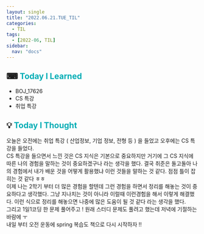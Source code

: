 ```yaml
---
layout: single
title: "2022.06.21.TUE_TIL"
categories:
  - TIL
tags:
  - [2022-06, TIL]
sidebar:
  nav: "docs"
---
```


## ⌨ <a style="color:#00adb5">Today I Learned</a>

- BOJ_17626
- CS 특강
- 취업 특강

## 💡 <a style="color:#00adb5">Today I Thought</a>

오늘은 오전에는 취업 특강 ( 산업정보, 기업 정보, 전형 등 ) 을 들었고 오후에는 CS 특강을 들었다.<br>
CS 특강을 들으면서 느낀 것은 CS 지식은 기본으로 중요하지만 거기에 그 CS 지식에 따른 나의 경험을 말하는 것이 중요하겠구나 라는 생각을 했다. 결국 취준은 돌고돌아 나의 경험에서 내가 배운 것을 어떻게 활용했냐 이런 것들을 말하는 것 같다. 점점 틀이 잡히는 것 같다 ㅎㅎ<br>
이제 나는 2학기 부터 더 많은 경험을 할텐데 그런 경험을 하면서 정리를 해놓는 것이 중요하다고 생각했다. 그냥 지나치는 것이 아니라 이럴때 이런경험을 해서 이렇게 해결했다. 이런 식으로 정리를 해놓으면 나중에 많은 도움이 될 것 같다 라는 생각을 했다.<br>
그리고 1일1코딩 한 문제 풀어주고 ! 원래 스터디 문제도 풀려고 했는데 저녁에 기절하는 바람에 ㅜ<br>
내일 부터 오전 운동에 spring 복습도 책으로 다시 시작하자 !!
